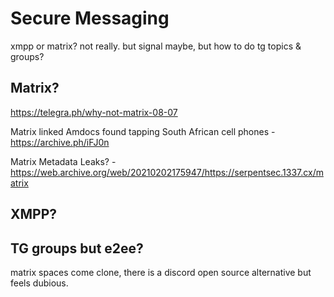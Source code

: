 # Secure Messaging

xmpp or matrix? not really. but signal maybe, but how to do tg topics & groups?

## Matrix?

https://telegra.ph/why-not-matrix-08-07

Matrix linked Amdocs found tapping South African cell phones - https://archive.ph/iFJ0n

Matrix Metadata Leaks? - https://web.archive.org/web/20210202175947/https://serpentsec.1337.cx/matrix

## XMPP?

## TG groups but e2ee?

matrix spaces come clone, there is a discord open source alternative but feels dubious.
